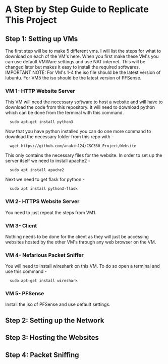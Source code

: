 # A Step by Step Guide to Replicate This Project
## Step 1: Setting up VMs
The first step will be to make 5 different vms. I will list the steps for what to download on each of the VM's here. When you first make these VM's you can use default VMWare settings and use NAT internet. This will be changed later but makes it easy to install the required softwares.
IMPORTANT NOTE: For VM's 1-4 the iso file should be the latest version of lubuntu. For VM5 the iso should be the latest version of PFSense.
### VM 1- HTTP Website Server
This VM will need the necessary software to host a website and will have to download the code from this repository.
It will need to download python which can be done from the terminal with this command. 
```
  sudo apt-get install python3
```
Now that you have python installed you can do one more command to download the necessary folder from this repo with -
```
  wget https://github.com/anakin124/CSC360_Project/Website
```
This only contains the necessary files for the website. In order to set up the server itself we need to install apache2 -
```
  sudo apt install apache2 
```
Next we need to get flask for python - 
```
  sudo apt install python3-flask
```

### VM 2- HTTPS Website Server
You need to just repeat the steps from VM1.

### VM 3- Client
Nothing needs to be done for the client as they will just be accessing websites hosted by the other VM's through any web browser on the VM.

### VM 4- Nefarious Packet Sniffer
You will need to install wireshark on this VM. To do so open a terminal and use this command -
```
  sudo apt-get install wireshark
```

### VM 5- PFSense
Install the iso of PFSense and use default settings.

## Step 2: Setting up the Network

## Step 3: Hosting the Websites

## Step 4: Packet Sniffing
